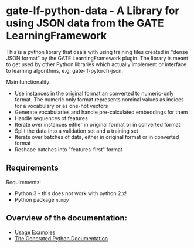 # gate-lf-python-data - A Library for using JSON data from the GATE LearningFramework

This is a python library that deals with using training files created in "dense JSON format" 
by the GATE LearningFramework plugin. The library is meant to get used by other Python libraries
which actually implement or interface to learning algorithms, e.g. gate-lf-pytorch-json.

Main functionality:
* Use instances in the original format an converted to numeric-only format. The
  numeric only format represents nominal values as indices for a vocabulary or
  as one-hot vectors
* Generate vocabularies and handle pre-calculated embeddings for them
* Handle sequences of features
* Iterate over instances either in original format or in converted format
* Split the data into a validation set and a training set
* Iterate over batches of data, either in original format or in converted format
* Reshape batches into "features-first" format

## Requirements

Requirements:
* Python 3 - this does not work with python 2.x!
* Python package `numpy`

## Overview of the documentation:

* [Usage Examples](UsageExamples)
* [The Generated Python Documentation](pythondoc)
